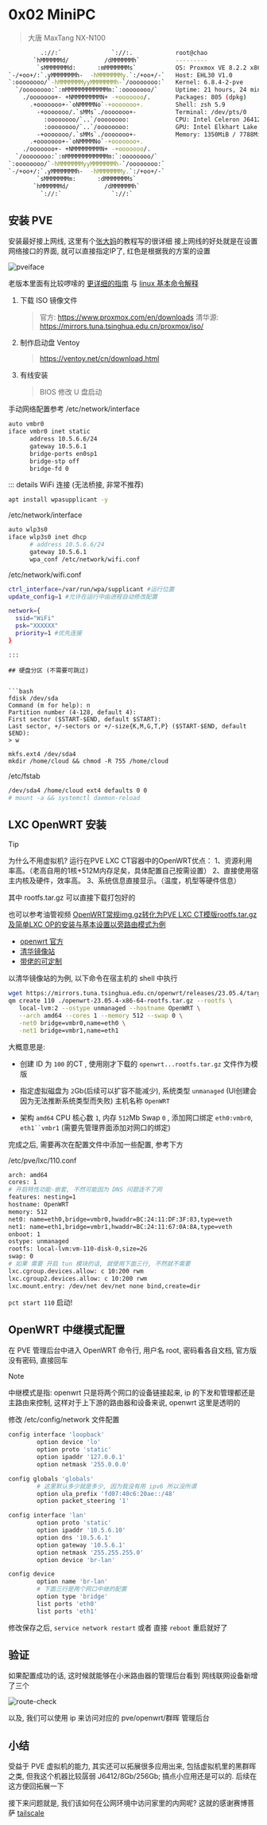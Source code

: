 # 0x02 MiniPC 

> 大唐 MaxTang NX-N100

```bash
         .://:`              `://:.            root@chao
       `hMMMMMMd/          /dMMMMMMh`          ---------
        `sMMMMMMMd:      :mMMMMMMMs`           OS: Proxmox VE 8.2.2 x86_64
`-/+oo+/:`.yMMMMMMMh-  -hMMMMMMMy.`:/+oo+/-`   Host: EHL30 V1.0
`:oooooooo/`-hMMMMMMMyyMMMMMMMh-`/oooooooo:`   Kernel: 6.8.4-2-pve
  `/oooooooo:`:mMMMMMMMMMMMMm:`:oooooooo/`     Uptime: 21 hours, 24 mins
    ./ooooooo+- +NMMMMMMMMN+ -+ooooooo/.       Packages: 805 (dpkg)
      .+ooooooo+-`oNMMMMNo`-+ooooooo+.         Shell: zsh 5.9
        -+ooooooo/.`sMMs`./ooooooo+-           Terminal: /dev/pts/0
          :oooooooo/`..`/oooooooo:             CPU: Intel Celeron J6412 (4) @ 2.600GHz
          :oooooooo/`..`/oooooooo:             GPU: Intel Elkhart Lake [UHD Graphics Gen11 16EU]
        -+ooooooo/.`sMMs`./ooooooo+-           Memory: 1350MiB / 7788MiB
      .+ooooooo+-`oNMMMMNo`-+ooooooo+.
    ./ooooooo+- +NMMMMMMMMN+ -+ooooooo/.
  `/oooooooo:`:mMMMMMMMMMMMMm:`:oooooooo/`
`:oooooooo/`-hMMMMMMMyyMMMMMMMh-`/oooooooo:`
`-/+oo+/:`.yMMMMMMMh-  -hMMMMMMMy.`:/+oo+/-`
        `sMMMMMMMm:      :dMMMMMMMs`
       `hMMMMMMd/          /dMMMMMMh`
         `://:`              `://:`
```


## 安装 PVE

安装最好接上网线, 这里有个[张大妈](https://post.smzdm.com/p/agqw24zw/)的教程写的很详细
接上网线的好处就是在设置网络接口的界面, 就可以直接指定IP了, 红色是根据我的方案的设置

![pveiface](/lab/assets/pveiface.png)

老版本里面有比较啰嗦的 [更详细的指南](/archived/0x04install.md) 与 [linux 基本命令解释](/archived/0x03baselinux.md)

1. 下载 ISO 镜像文件
   > 官方: https://www.proxmox.com/en/downloads
   > 清华源: https://mirrors.tuna.tsinghua.edu.cn/proxmox/iso/
2. 制作启动盘 Ventoy
   > https://ventoy.net/cn/download.html
3. 有线安装
   > BIOS 修改 U 盘启动

手动网络配置参考 /etc/network/interface

```bash
auto vmbr0
iface vmbr0 inet static
      address 10.5.6.6/24
      gateway 10.5.6.1
      bridge-ports en0sp1
      bridge-stp off
      bridge-fd 0
```

::: details WiFi 连接 (无法桥接, 非常不推荐) 

```bash
apt install wpasupplicant -y
```

/etc/network/interface

```bash
auto wlp3s0
iface wlp3s0 inet dhcp
      # address 10.5.6.6/24
      gateway 10.5.6.1
      wpa_conf /etc/network/wifi.conf
```

/etc/network/wifi.conf

```bash
ctrl_interface=/var/run/wpa/supplicant #运行位置
update_config=1 #允许在运行中由进程自动修改配置

network={
  ssid="WiFi"
  psk="XXXXXX"
  priority=1 #优先连接
}
```

```
:::

## 硬盘分区 (不需要可跳过)


```bash
fdisk /dev/sda
Command (m for help): n
Partition number (4-128, default 4): 
First sector ($START-$END, default $START): 
Last sector, +/-sectors or +/-size{K,M,G,T,P} ($START-$END, default $END): 
> w

mkfs.ext4 /dev/sda4
mkdir /home/cloud && chmod -R 755 /home/cloud 

```

/etc/fstab

```bash
/dev/sda4 /home/cloud ext4 defaults 0 0
# mount -a && systemctl daemon-reload
```

## LXC OpenWRT 安装

> [!TIP]
> 为什么不用虚拟机?
> 运行在PVE LXC CT容器中的OpenWRT优点：
> 1、资源利用率高。（老高自用的1核+512M内存足矣，具体配置自己按需设置）
> 2、直接使用宿主内核及硬件，效率高。
> 3、系统信息直接显示。（温度，机型等硬件信息）

其中 rootfs.tar.gz 可以直接下载打包好的

也可以参考油管视频 [OpenWRT常规img.gz转化为PVE LXC CT模版rootfs.tar.gz及简单LXC OP的安装与基本设置以旁路由模式为例](https://www.youtube.com/watch?v=w7_uTejLHeA)

- [openwrt 官方](https://archive.openwrt.org/releases/23.05.3/targets/x86/64/)
- [清华镜像站](https://mirrors.tuna.tsinghua.edu.cn/openwrt/releases/23.05.4/targets/x86/64/)
- [带佬的可定制](https://openwrt.ai/?target=x86%2F64&id=generic)

以清华镜像站的为例, 以下命令在宿主机的 shell 中执行

```bash
wget https://mirrors.tuna.tsinghua.edu.cn/openwrt/releases/23.05.4/targets/x86/64/openwrt-23.05.4-x86-64-rootfs.tar.gz
qm create 110 ./openwrt-23.05.4-x86-64-rootfs.tar.gz --rootfs \
   local-lvm:2 --ostype unmanaged --hostname OpenWRT \
   --arch amd64 --cores 1 --memory 512 --swap 0 \
   -net0 bridge=vmbr0,name=eth0 \
   -net1 bridge=vmbr1,name=eth1
```

大概意思是:

- 创建 ID 为 `100` 的CT , 使用刚才下载的 `openwrt...rootfs.tar.gz` 文件作为模版

- 指定虚拟磁盘为 `2`Gb(后续可以扩容不能减少), 系统类型 `unmanaged` (UI创建会因为无法推断系统类型而失败) 主机名称 `OpenWRT`

- 架构 `amd64` CPU 核心数 `1`, 内存 `512`Mb Swap `0` , 添加网口绑定 `eth0:vmbr0`, `eth1``vmbr1` (需要先管理界面添加对网口的绑定)

完成之后, 需要再次在配置文件中添加一些配置, 参考下方

/etc/pve/lxc/110.conf

```bash
arch: amd64
cores: 1
# 开启特性功能-嵌套, 不然可能因为 DNS 问题连不了网
features: nesting=1
hostname: OpenWRT
memory: 512
net0: name=eth0,bridge=vmbr0,hwaddr=BC:24:11:DF:3F:83,type=veth
net1: name=eth1,bridge=vmbr1,hwaddr=BC:24:11:67:0A:8A,type=veth
onboot: 1
ostype: unmanaged
rootfs: local-lvm:vm-110-disk-0,size=2G
swap: 0
# 如果 需要 开启 tun 模块的话, 就使用下面三行, 不然就不需要
lxc.cgroup.devices.allow: c 10:200 rwm
lxc.cgroup2.devices.allow: c 10:200 rwm
lxc.mount.entry: /dev/net dev/net none bind,create=dir

```

`pct start 110` 启动!

## OpenWRT 中继模式配置

在 PVE 管理后台中进入 OpenWRT 命令行, 用户名 root, 密码看各自文档, 官方版没有密码, 直接回车

> [!NOTE]
> 中继模式是指: openwrt 只是将两个网口的设备链接起来, ip 的下发和管理都还是主路由来控制, 这样对于上下游的路由器和设备来说, openwrt 这里是透明的

修改 /etc/config/network 文件配置

```bash
config interface 'loopback'
        option device 'lo'
        option proto 'static'
        option ipaddr '127.0.0.1'
        option netmask '255.0.0.0'

config globals 'globals'
        # 这里默认多少就是多少, 因为我没有用 ipv6 所以没所谓
        option ula_prefix 'fd07:40c6:20ae::/48' 
        option packet_steering '1'

config interface 'lan'
        option proto 'static'
        option ipaddr '10.5.6.10'
        option dns '10.5.6.1'
        option gateway '10.5.6.1'
        option netmask '255.255.255.0'
        option device 'br-lan'

config device
        option name 'br-lan'
        # 下面三行是两个网口中继的配置
        option type 'bridge'
        list ports 'eth0'
        list ports 'eth1'
```

修改保存之后, `service network restart` 或者 直接 `reboot` 重启就好了

## 验证

如果配置成功的话, 这时候就能够在小米路由器的管理后台看到 网线联网设备新增了三个

![route-check](/lab/assets/router-check.png)

以及, 我们可以使用 ip 来访问对应的 pve/openwrt/群晖 管理后台

## 小结

受益于 PVE 虚拟机的能力, 其实还可以拓展很多应用出来, 包括虚拟机里的黑群晖之类, 但我这个机器比较孱弱 J6412/8Gb/256Gb; 搞点小应用还是可以的. 后续在这方便回拓展一下

接下来问题就是, 我们该如何在公网环境中访问家里的内网呢? 这就的感谢赛博菩萨 [tailscale](/lab/tailscale)